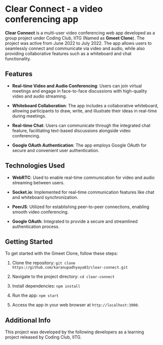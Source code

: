 # Clear Connect - a video conferencing app

**Clear Connect** is a multi-user video conferencing web app developed as a group project under Coding Club, IITG (Named as **Gmeet Clone**). The project was active from June 2022 to July 2022. The app allows users to seamlessly connect and communicate via video and audio, while also providing collaborative features such as a whiteboard and chat functionality.

## Features

- **Real-time Video and Audio Conferencing**: Users can join virtual meetings and engage in face-to-face discussions with high-quality video and audio streaming.

- **Whiteboard Collaboration**: The app includes a collaborative whiteboard, allowing participants to draw, write, and illustrate their ideas in real-time during meetings.

- **Real-time Chat**: Users can communicate through the integrated chat feature, facilitating text-based discussions alongside video conferencing.

- **Google OAuth Authentication**: The app employs Google OAuth for secure and convenient user authentication.

## Technologies Used

- **WebRTC**: Used to enable real-time communication for video and audio streaming between users.

- **Socket.io**: Implemented for real-time communication features like chat and whiteboard synchronization.

- **PeerJS**: Utilized for establishing peer-to-peer connections, enabling smooth video conferencing.

- **Google OAuth**: Integrated to provide a secure and streamlined authentication process.

## Getting Started

To get started with the Gmeet Clone, follow these steps:

1. Clone the repository: `git clone https://github.com/karanupadhyaya03/clear-connect.git`

2. Navigate to the project directory: `cd clear-connect`

3. Install dependencies: `npm install`

4. Run the app: `npm start`

5. Access the app in your web browser at `http://localhost:3000`.

## Additional Info

This project was developed by the following developers as a learning project released by Coding Club, IITG.
